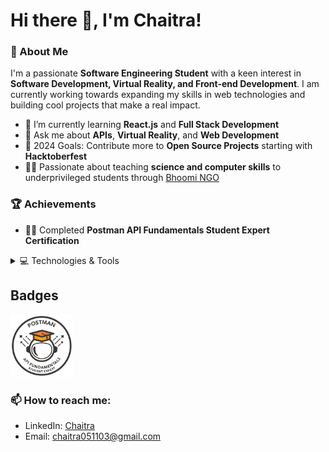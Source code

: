 # Hi there 👋, I'm Chaitra!

### 🚀 About Me
I'm a passionate **Software Engineering Student** with a keen interest in **Software Development, Virtual Reality, and Front-end Development**. I am currently working towards expanding my skills in web technologies and building cool projects that make a real impact.

- 🌱 I’m currently learning **React.js** and **Full Stack Development**
- 💬 Ask me about **APIs**, **Virtual Reality**, and **Web Development**
- 🥅 2024 Goals: Contribute more to **Open Source Projects** starting with **Hacktoberfest**
- 🧑‍🏫 Passionate about teaching **science and computer skills** to underprivileged students through [Bhoomi NGO](https://bhoomingo.org)

### 🏆 Achievements
- 👩‍💻 Completed **Postman API Fundamentals Student Expert Certification**


<details>
  <summary>💻 Technologies & Tools</summary>
  
  **Programming Languages**: ![Java](https://img.shields.io/badge/-Java-007396?style=flat&logo=java&logoColor=white) ![Python](https://img.shields.io/badge/-Python-3776AB?style=flat&logo=python&logoColor=white)
  
  **Frontend Development**: ![HTML5](https://img.shields.io/badge/-HTML5-E34F26?style=flat&logo=html5&logoColor=white) ![CSS3](https://img.shields.io/badge/-CSS3-1572B6?style=flat&logo=css3&logoColor=white) ![JavaScript](https://img.shields.io/badge/-JavaScript-F7DF1E?style=flat&logo=javascript&logoColor=black) ![React.js](https://img.shields.io/badge/-React-61DAFB?style=flat&logo=react&logoColor=black)
  
  **Backend Development & REST APIs**: ![Node.js](https://img.shields.io/badge/-Node.js-339933?style=flat&logo=nodedotjs&logoColor=white) ![Express.js](https://img.shields.io/badge/-Express-000000?style=flat&logo=express&logoColor=white) ![REST API](https://img.shields.io/badge/-REST%20API-FF6C37?style=flat&logo=postman&logoColor=white)
  
  **Databases**: ![MySQL](https://img.shields.io/badge/-MySQL-4479A1?style=flat&logo=mysql&logoColor=white)
  
  **Computer Science Concepts**: ![DSA](https://img.shields.io/badge/-Data%20Structures%20and%20Algorithms-4B0082?style=flat&logo=algorithms&logoColor=white)
  
  **Artificial Intelligence & Machine Learning**: ![Computer Vision](https://img.shields.io/badge/-Computer%20Vision-FF6F00?style=flat&logo=opencv&logoColor=white) ![NLP](https://img.shields.io/badge/-Natural%20Language%20Processing-008080?style=flat&logo=ai&logoColor=white)

</details>



 ## Badges
<div style='display:flex; align-items:center; gap: 10px;' align='center'><a href="https://gssoc.girlscript.tech/leaderboard">
  <img src="https://raw.githubusercontent.com/girlscript/gssoc-website-new/main/public/badges/postman.png" width="100px" height="100px" /> 
  </a>
</div> 

### 📫 How to reach me:
- LinkedIn: [Chaitra](https://linkedin.com/in/chaitra-kshirsagar)
- Email: chaitra051103@gmail.com

<!--
**your-github-username/your-github-username** is a ✨ _special_ ✨ repository because its `README.md` (this file) appears on your GitHub profile.
-->

<!--
**Chaitra-kshirsagar/Chaitra-kshirsagar** is a ✨ _special_ ✨ repository because its `README.md` (this file) appears on your GitHub profile.

Here are some ideas to get you started:

- 🔭 I’m currently working on ...
- 🌱 I’m currently learning ...
- 👯 I’m looking to collaborate on ...
- 🤔 I’m looking for help with ...
- 💬 Ask me about ...
- 📫 How to reach me: ...
- 😄 Pronouns: ...
- ⚡ Fun fact: ...
-->
